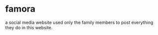 # famora
a social media website used only the family members to post everything they do in this website.
